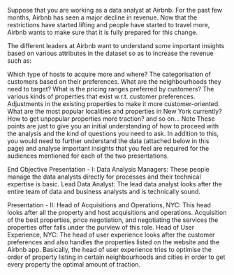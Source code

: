Suppose that you are working as a data analyst at Airbnb. For the past few months, Airbnb has seen a major decline in revenue. Now that the restrictions have started lifting and people have started to travel more, Airbnb wants to make sure that it is fully prepared for this change.

The different leaders at Airbnb want to understand some important insights based on various attributes in the dataset so as to increase the revenue such as:

Which type of hosts to acquire more and where?
The categorisation of customers based on their preferences.
What are the neighbourhoods they need to target?
What is the pricing ranges preferred by customers?
The various kinds of properties that exist w.r.t. customer preferences.
Adjustments in the existing properties to make it more customer-oriented.
What are the most popular localities and properties in New York currently?
How to get unpopular properties more traction? and so on...
Note
These points are just to give you an initial understanding of how to proceed with the analysis and the kind of questions you need to ask. In addition to this, you would need to further understand the data (attached below in this page) and analyse important insights that you feel are required for the audiences mentioned for each of the two presentations.

End Objective
Presentation - I:
Data Analysis Managers: These people manage the data analysts directly for processes and their technical expertise is basic. Lead Data Analyst: The lead data analyst looks after the entire team of data and business analysts and is technically sound.

Presentation - II:
Head of Acquisitions and Operations, NYC: This head looks after all the property and host acquisitions and operations. Acquisition of the best properties, price negotiation, and negotiating the services the properties offer falls under the purview of this role. Head of User Experience, NYC: The head of user experience looks after the customer preferences and also handles the properties listed on the website and the Airbnb app. Basically, the head of user experience tries to optimise the order of property listing in certain neighbourhoods and cities in order to get every property the optimal amount of traction.
